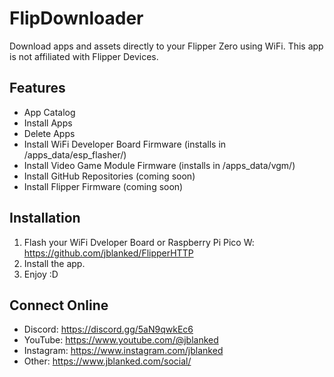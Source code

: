 # FlipDownloader
Download apps and assets directly to your Flipper Zero using WiFi. This app is not affiliated with Flipper Devices.

## Features
- App Catalog
- Install Apps
- Delete Apps 
- Install WiFi Developer Board Firmware (installs in /apps_data/esp_flasher/)
- Install Video Game Module Firmware (installs in /apps_data/vgm/)
- Install GitHub Repositories (coming soon)
- Install Flipper Firmware (coming soon)

## Installation
1. Flash your WiFi Dveloper Board or Raspberry Pi Pico W: https://github.com/jblanked/FlipperHTTP
2. Install the app.
3. Enjoy :D

## Connect Online
- Discord: https://discord.gg/5aN9qwkEc6
- YouTube: https://www.youtube.com/@jblanked
- Instagram: https://www.instagram.com/jblanked
- Other: https://www.jblanked.com/social/
